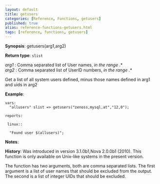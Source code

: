 ```yaml
---
layout: default
title: getusers
categories: [Reference, Functions, getusers]
published: true
alias: reference-functions-getusers.html
tags: [reference, functions, getusers]
---
```




**Synopsis**: getusers(arg1,arg2) 

**Return type**: `slist`

  
 *arg1* : Comma separated list of User names, *in the range* .\*   
 *arg2* : Comma separated list of UserID numbers, *in the range* .\*   

Get a list of all system users defined, minus those names defined in
arg1 and uids in arg2

**Example**:  
   

```cf3
vars:
  "allusers" slist => getusers("zenoss,mysql,at","12,0");

reports:

 linux::

  "Found user $(allusers)";
```

**Notes**:  
   

**History**: Was introduced in version 3.1.0b1,Nova 2.0.0b1 (2010). This
function is only available on Unix-like systems in the present version.

The function has two arguments, both are comma separated lists. The
first argument is a list of user names that should be excluded from the
output. The second is a list of integer UIDs that should be excluded.
